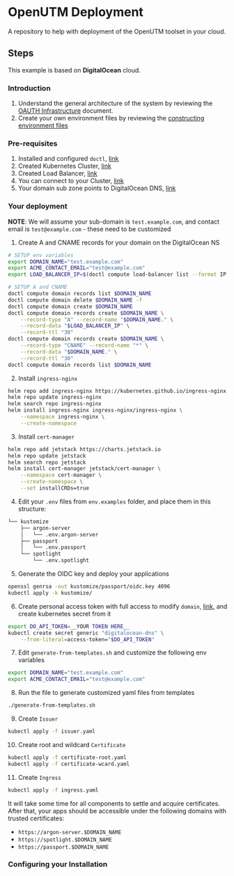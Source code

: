 # OpenUTM Deployment

A repository to help with deployment of the OpenUTM toolset in your cloud.

## Steps

This example is based on **DigitalOcean** cloud.

### Introduction

1. Understand the general architecture of the system by reviewing the [OAUTH Infrastructure](oauth_infrastructure.md) document.
2. Create your own environment files by reviewing the [constructing environment files](constructing_environment_files.md)

### Pre-requisites

1. Installed and configured `doctl`, [link](https://docs.digitalocean.com/reference/doctl/how-to/install/)
2. Created Kubernetes Cluster, [link](https://docs.digitalocean.com/products/kubernetes/how-to/create-clusters/)
3. Created Load Balancer, [link](https://docs.digitalocean.com/products/kubernetes/how-to/add-load-balancers/)
4. You can connect to your Cluster, [link](https://docs.digitalocean.com/products/kubernetes/how-to/connect-to-cluster/)
5. Your domain sub zone points to DigitalOcean DNS, [link](https://docs.digitalocean.com/products/networking/dns/getting-started/dns-registrars/)

### Your deployment

**NOTE**: We will assume your sub-domain is `test.example.com`, and contact email is `test@example.com` - these need to be customized

1. Create A and CNAME records for your domain on the DigitalOcean NS

```bash
# SETUP env variables
export DOMAIN_NAME="test.example.com"
export ACME_CONTACT_EMAIL="test@example.com"
export LOAD_BALANCER_IP=$(doctl compute load-balancer list --format IP --no-header)

# SETUP A and CNAME
doctl compute domain records list $DOMAIN_NAME
doctl compute domain delete $DOMAIN_NAME -f
doctl compute domain create $DOMAIN_NAME
doctl compute domain records create $DOMAIN_NAME \
    --record-type "A" --record-name "$DOMAIN_NAME." \
    --record-data "$LOAD_BALANCER_IP" \
    --record-ttl "30"
doctl compute domain records create $DOMAIN_NAME \
    --record-type "CNAME" --record-name "*" \
    --record-data "$DOMAIN_NAME." \
    --record-ttl "30"
doctl compute domain records list $DOMAIN_NAME
```

2. Install `ingress-nginx`

```bash
helm repo add ingress-nginx https://kubernetes.github.io/ingress-nginx
helm repo update ingress-nginx
helm search repo ingress-nginx
helm install ingress-nginx ingress-nginx/ingress-nginx \
    --namespace ingress-nginx \
    --create-namespace
```

3. Install `cert-manager`

```bash
helm repo add jetstack https://charts.jetstack.io
helm repo update jetstack
helm search repo jetstack
helm install cert-manager jetstack/cert-manager \
    --namespace cert-manager \
    --create-namespace \
    --set installCRDs=true
```

4. Edit your `.env` files from `env.examples` folder, and place them in this structure:

```bash
└── kustomize
    ├── argon-server
    │   └── .env.argon-server
    ├── passport
    │   └── .env.passport
    └── spotlight
        └── .env.spotlight
```

5. Generate the OIDC key and deploy your applications

```bash
openssl genrsa -out kustomize/passport/oidc.key 4096
kubectl apply -k kustomize/
```

6. Create personal access token with full access to modify `domain`, [link](https://docs.digitalocean.com/reference/api/create-personal-access-token/), and create kubernetes secret from it

```bash
export DO_API_TOKEN=__YOUR TOKEN HERE__
kubectl create secret generic "digitalocean-dns" \
    --from-literal=access-token="$DO_API_TOKEN"
```

7. Edit `generate-from-templates.sh` and customize the following env variables

```bash
export DOMAIN_NAME="test.example.com"
export ACME_CONTACT_EMAIL="test@example.com"
```

8. Run the file to generate customized yaml files from templates

```bash
./generate-from-templates.sh
```

9. Create `Issuer`

```bash
kubectl apply -f issuer.yaml
```

10. Create root and wildcard `Certificate`

```bash
kubectl apply -f certificate-root.yaml
kubectl apply -f certificate-wcard.yaml
```

11. Create `Ingress`

```bash
kubectl apply -f ingress.yaml
```

It will take some time for all components to settle and acquire  certificates. After that, your apps should be accessible under the following domains with trusted certificates:

- `https://argon-server.$DOMAIN_NAME`
- `https://spotlight.$DOMAIN_NAME`
- `https://passport.$DOMAIN_NAME`

### Configuring your Installation
